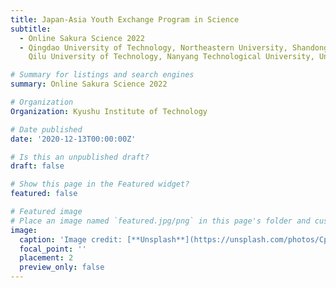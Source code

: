 ```yaml
---
title: Japan-Asia Youth Exchange Program in Science
subtitle: 
  - Online Sakura Science 2022
  - Qingdao University of Technology, Northeastern University, Shandong University, National Taiwan University of Science & Technology,
    Qilu University of Technology, Nanyang Technological University, University of Ulsan, Free University of Bozen-Bolzano, Kyushu University

# Summary for listings and search engines
summary: Online Sakura Science 2022

# Organization
Organization: Kyushu Institute of Technology

# Date published
date: '2020-12-13T00:00:00Z'

# Is this an unpublished draft?
draft: false

# Show this page in the Featured widget?
featured: false

# Featured image
# Place an image named `featured.jpg/png` in this page's folder and customize its options here.
image:
  caption: 'Image credit: [**Unsplash**](https://unsplash.com/photos/CpkOjOcXdUY)'
  focal_point: ''
  placement: 2
  preview_only: false
---
```


